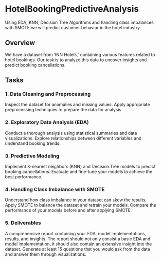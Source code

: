 # HotelBookingPredictiveAnalysis
Using EDA, KNN, Decision Tree Algorithms and handling class imbalances with SMOTE we will predict customer behavior in the hotel industry.

## Overview
We have a dataset from 'INN Hotels,' containing various features related to hotel bookings.
Our task is to analyze this data to uncover insights and predict booking cancellations.

## Tasks
### 1. Data Cleaning and Preprocessing

Inspect the dataset for anomalies and missing values.
Apply appropriate preprocessing techniques to prepare the data for analysis.

### 2. Exploratory Data Analysis (EDA)

Conduct a thorough analysis using statistical summaries and data visualizations.
Explore relationships between different variables and understand booking trends.

### 3. Predictive Modeling

Implement K-nearest neighbors (KNN) and Decision Tree models to predict booking cancellations.
Evaluate and fine-tune your models to achieve the best performance.

### 4. Handling Class Imbalance with SMOTE

Understand how class imbalance in your dataset can skew the results.
Apply SMOTE to balance the dataset and retrain your models.
Compare the performance of your models before and after applying SMOTE.

### 5. Deliverables

A comprehensive report containing your EDA, model implementations, results, and insights.
The report should not only consist a basic EDA and model implementation, it should also contain an extensive insight into the dataset. Generate at least 15 questions that you would     ask from the data and answer them through visualizations.
